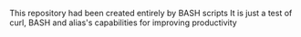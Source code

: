 This repository had been created entirely by BASH scripts
It is just a test of curl, BASH and alias's capabilities for improving productivity
